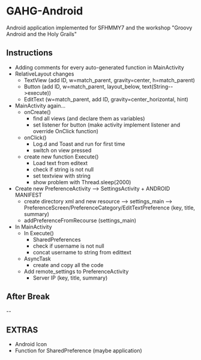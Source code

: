 GAHG-Android
============

Android application implemented for SFHMMY7 and the workshop "Groovy Android and the Holy Grails"

Instructions
------------

- Adding comments for every auto-generated function in MainActivity
- RelativeLayout changes
	* TextView (add ID, w=match_parent, gravity=center, h=match_parent)
	* Button (add ID, w=match_parent, layout_below, text(String-->execute))
	* EditText (w=match_parent, add ID, gravity=center_horizontal, hint)
- MainActivity again...
	* onCreate()
		- find all views (and declare them as variables)
		- set listener for button (make activity implement listener and override OnClick function)
	* onClick()
		- Log.d and Toast and run for first time
		- switch on view pressed
	* create new function Execute()
		- Load text from editext
		- check if string is not null
		- set textview with string
		- show problem with Thread.sleep(2000)
- Create new PreferenceActivity --> SettingsActivity + ANDROID MANIFEST
	* create directory xml and new resource --> settings_main --> PreferenceScreen/PreferenceCategory/EditTextPreference (key, title, summary)
	* addPreferenceFromRecourse (settings_main)
- In MainActivity 
	* In Execute()
		- SharedPreferences
		- check if username is not null
		- concat username to string from edittext
	* AsyncTask
		- create and copy all the code
	* Add remote_settings to PreferenceActivity
		- Server IP (key, title, summary)

After Break
--------------
-- 

EXTRAS
----------
- Android Icon
- Function for SharedPreference (maybe application)
